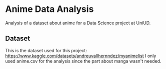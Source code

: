 # Anime Data Analysis

Analysis of a dataset about anime for a Data Science project at UniUD.

## Dataset

This is the dataset used for this project: https://www.kaggle.com/datasets/andreuvallhernndez/myanimelist
I only used anime.csv for the analysis since the part about manga wasn't needed.